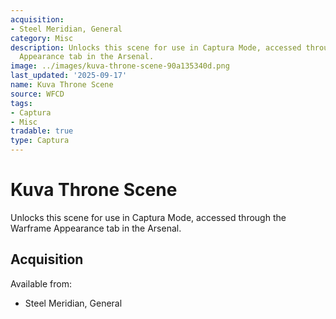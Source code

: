```yaml
---
acquisition:
- Steel Meridian, General
category: Misc
description: Unlocks this scene for use in Captura Mode, accessed through the Warframe
  Appearance tab in the Arsenal.
image: ../images/kuva-throne-scene-90a135340d.png
last_updated: '2025-09-17'
name: Kuva Throne Scene
source: WFCD
tags:
- Captura
- Misc
tradable: true
type: Captura
---
```


# Kuva Throne Scene

Unlocks this scene for use in Captura Mode, accessed through the Warframe Appearance tab in the Arsenal.

## Acquisition

Available from:
- Steel Meridian, General

